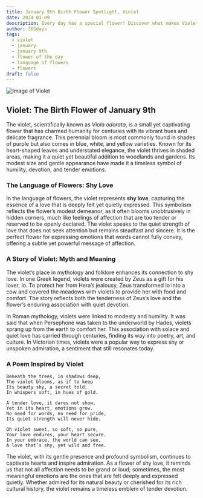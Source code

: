 ```yaml
---
title: January 9th Birth Flower Spotlight, Violet
date: 2024-01-09
description: Every day has a special flower! Discover what makes Violet unique as today’s birth flower and its symbolic meaning.
author: 365days
tags:
  - violet
  - january
  - january 9th
  - flower of the day
  - language of flowers
  - flowers
draft: false
---
```


![Image of Violet](https://cdn.pixabay.com/photo/2016/04/19/11/30/pansy-1338451_1280.jpg#center)


## Violet: The Birth Flower of January 9th

The violet, scientifically known as _Viola odorata_, is a small yet captivating flower that has charmed humanity for centuries with its vibrant hues and delicate fragrance. This perennial bloom is most commonly found in shades of purple but also comes in blue, white, and yellow varieties. Known for its heart-shaped leaves and understated elegance, the violet thrives in shaded areas, making it a quiet yet beautiful addition to woodlands and gardens. Its modest size and gentle appearance have made it a timeless symbol of humility, devotion, and tender emotions.

### The Language of Flowers: Shy Love

In the language of flowers, the violet represents **shy love**, capturing the essence of a love that is deeply felt yet quietly expressed. This symbolism reflects the flower’s modest demeanor, as it often blooms unobtrusively in hidden corners, much like feelings of affection that are too tender or reserved to be openly declared. The violet speaks to the quiet strength of love that does not seek attention but remains steadfast and sincere. It is the perfect flower for expressing emotions that words cannot fully convey, offering a subtle yet powerful message of affection.

### A Story of Violet: Myth and Meaning

The violet’s place in mythology and folklore enhances its connection to shy love. In one Greek legend, violets were created by Zeus as a gift for his lover, Io. To protect her from Hera’s jealousy, Zeus transformed Io into a cow and covered the meadows with violets to provide her with food and comfort. The story reflects both the tenderness of Zeus’s love and the flower’s enduring association with quiet devotion.

In Roman mythology, violets were linked to modesty and humility. It was said that when Persephone was taken to the underworld by Hades, violets sprang up from the earth to comfort her. This association with solace and quiet love has carried through centuries, finding its way into poetry, art, and culture. In Victorian times, violets were a popular way to express shy or unspoken admiration, a sentiment that still resonates today.

### A Poem Inspired by Violet

```
Beneath the trees, in shadows deep,  
The violet blooms, as if to keep  
Its beauty shy, a secret told,  
In whispers soft, in hues of gold.  

A tender love, it dares not show,  
Yet in its heart, emotions grow.  
No need for words, no need for pride,  
Its quiet strength will never hide.  

Oh violet sweet, so soft, so pure,  
Your love endures, your heart secure.  
In your embrace, the world can see,  
A love that’s shy, yet wild and free.  
```

The violet, with its gentle presence and profound symbolism, continues to captivate hearts and inspire admiration. As a flower of shy love, it reminds us that not all affection needs to be grand or loud; sometimes, the most meaningful emotions are the ones that are felt deeply and expressed quietly. Whether admired for its natural beauty or cherished for its rich cultural history, the violet remains a timeless emblem of tender devotion.

